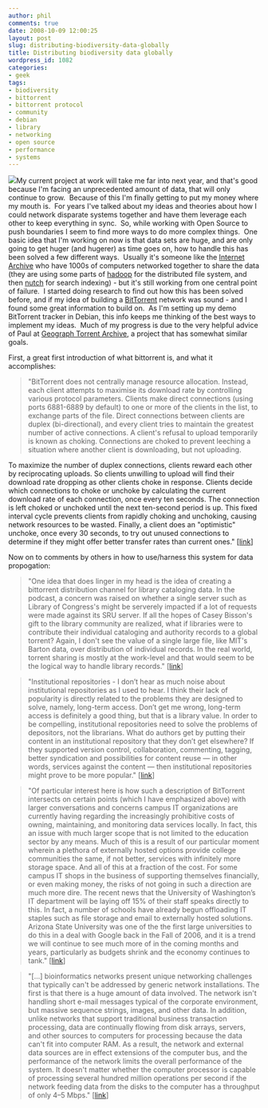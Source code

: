 ```yaml
---
author: phil
comments: true
date: 2008-10-09 12:00:25
layout: post
slug: distributing-biodiversity-data-globally
title: Distributing biodiversity data globally
wordpress_id: 1082
categories:
- geek
tags:
- biodiversity
- bittorrent
- bittorrent protocol
- community
- debian
- library
- networking
- open source
- performance
- systems
---
```


![](http://www.fak3r.com/wp-content/uploads/2008/10/bittorrent_logo.gif)My current project at work will take me far into next year, and that's good because I'm facing an unprecedented amount of data, that will only continue to grow.  Because of this I'm finally getting to put my money where my mouth is.  For years I've talked about my ideas and theories about how I could network disparate systems together and have them leverage each other to keep everything in sync.  So, while working with Open Source to push boundaries I seem to find more ways to do more complex things.  One basic idea that I'm working on now is that data sets are huge, and are only going to get huger (and hugerer) as time goes on, how to handle this has been solved a few different ways.  Usually it's someone like the [Internet Archive](http://www.archive.org/index.php) who have 1000s of computers networked together to share the data (they are using some parts of [hadoop](http://hadoop.apache.org/core/) for the distributed file system, and then [nutch](http://lucene.apache.org/nutch/) for search indexing) - but it's still working from one central point of failure.  I started doing research to find out how this has been solved before, and if my idea of building a [BitTorrent](http://en.wikipedia.org/wiki/BitTorrent_(protocol)) network was sound - and I found some great information to build on.  As I'm setting up my demo BitTorrent tracker in Debian, this info keeps me thinking of the best ways to implement my ideas.  Much of my progress is due to the very helpful advice of Paul at [Geograph Torrent Archive](http://torrents.geograph.org.uk/index.php), a project that has somewhat similar goals.<!-- more -->

First, a great first introduction of what bittorrent is, and what it accomplishes:


> "BitTorrent does not centrally manage resource allocation. Instead, each client attempts to maximise its download rate by controlling various protocol parameters. Clients make direct connections (using ports 6881-6889 by default) to one or more of the clients in the list, to exchange parts of the file. Direct connections between clients are duplex (bi-directional), and every client tries to maintain the greatest number of active connections. A client's refusal to upload temporarily is known as choking. Connections are choked to prevent leeching a situation where another client is downloading, but not uploading.

To maximize the number of duplex connections, clients reward each other by reciprocating uploads. So clients unwilling to upload will find their download rate dropping as other clients choke in response. Clients decide which connections to choke or unchoke by calculating the current download rate of each connection, once every ten seconds. The connection is left choked or unchoked until the next ten-second period is up. This fixed interval cycle prevents clients from rapidly choking and unchoking, causing network resources to be wasted. Finally, a client does an "optimistic" unchoke, once every 30 seconds, to try out unused connections to determine if they might offer better transfer rates than current ones." [[link](http://www.technetra.com/writings/archive/2004/04/25/bittorrent-a-p2p-file-sharing-protocol)]


Now on to comments by others in how to use/harness this system for data propogation:


> "One idea that does linger in my head is the idea of creating a bittorrent distribution channel for library cataloging data. In the podcast, a concern was raised on whether a single server such as Library of Congress's might be serverely impacted if a lot of requests were made against its SRU server. If all the hopes of Casey Bisson's gift to the library community are realized, what if libraries were to contribute their individual cataloging and authority records to a global torrent? Again, I don't see the value of a single large file, like MIT's Barton data, over distribution of individual records. In the real world, torrent sharing is mostly at the work-level and that would seem to be the logical way to handle library records." [[link](http://www.tomkeays.com/blog/archives/2006/12/18/004216.php)]




> "Institutional repositories - I don’t hear as much noise about institutional repositories as I used to hear. I think their lack of popularity is directly related to the problems they are designed to solve, namely, long-term access. Don’t get me wrong, long-term access is definitely a good thing, but that is a library value. In order to be compelling, institutional repositories need to solve the problems of depositors, not the librarians. What do authors get by putting their content in an institutional repository that they don’t get elsewhere? If they supported version control, collaboration, commenting, tagging, better syndication and possibilities for content reuse — in other words, services against the content — then institutional repositories might prove to be more popular." [[link](http://infomotions.com/blog/2008/06/top-tech-trends-for-ala-summer-08/)]




> "Of particular interest here is how such a description of BitTorrent intersects on certain points (which I have emphasized above) with larger conversations and concerns campus IT organizations are currently having regarding the increasingly prohibitive costs of owning, maintaining, and monitoring data services locally. In fact, this an issue with much larger scope that is not limited to the education sector by any means. Much of this is a result of our particular moment wherein a plethora of externally hosted options provide college communities the same, if not better, services with infinitely more storage space. And all of this at a fraction of the cost. For some campus IT shops in the business of supporting themselves financially, or even making money, the risks of not going in such a direction are much more dire. The recent news that the University of Washington’s IT department will be laying off 15% of their staff speaks directly to this. In fact, a number of schools have already begun offloading IT staples such as file storage and email to externally hosted solutions. Arizona State University was one of the the first large universities to do this in a deal with Google back in the Fall of 2006, and it is a trend we will continue to see much more of in the coming months and years, particularly as budgets shrink and the economy continues to tank." [[link](http://bavatuesdays.com/bittorrent-an-educational-autopsy-of-the-hydra/)]




> "[...] bioinformatics networks present unique networking challenges that typically can't be addressed by generic network installations. The first is that there is a huge amount of data involved. The network isn't handling short e-mail messages typical of the corporate environment, but massive sequence strings, images, and other data. In addition, unlike networks that support traditional business transaction processing, data are continually flowing from disk arrays, servers, and other sources to computers for processing because the data can't fit into computer RAM. As a result, the network and external data sources are in effect extensions of the computer bus, and the performance of the network limits the overall performance of the system. It doesn't matter whether the computer processor is capable of processing several hundred million operations per second if the network feeding data from the disks to the computer has a throughput of only 4–5 Mbps." [[link](http://www.informit.com/articles/article.aspx?p=32102)]
